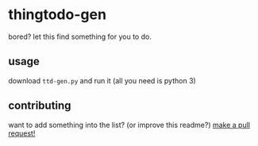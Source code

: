 # thingtodo-gen
bored? let this find something for you to do.
## usage
download `ttd-gen.py` and run it (all you need is python 3)
## contributing
want to add something into the list? (or improve this readme?) [make a pull request!](https://github.com/woofledev/thingtodo-gen/pulls)